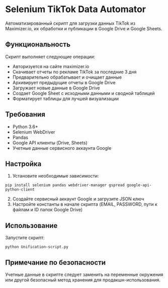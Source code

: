 # Selenium TikTok Data Automator

Автоматизированный скрипт для загрузки данных TikTok из Maximizer.io, их обработки и публикации в Google Drive и Google Sheets.

## Функциональность

Скрипт выполняет следующие операции:
- Авторизуется на сайте maximizer.io
- Скачивает отчеты по рекламе TikTok за последние 3 дня
- Предварительно обрабатывает и очищает данные
- Архивирует предыдущие отчеты в Google Drive
- Загружает новые данные в Google Drive
- Создает Google Sheet с исходными данными и сводной таблицей
- Форматирует таблицы для лучшей визуализации

## Требования

- Python 3.6+
- Selenium WebDriver
- Pandas
- Google API клиенты (Drive, Sheets)
- Учетные данные сервисного аккаунта Google

## Настройка

1. Установите необходимые зависимости:
```
pip install selenium pandas webdriver-manager gspread google-api-python-client
```

2. Создайте сервисный аккаунт Google и загрузите JSON ключ
3. Настройте константы в начале скрипта (EMAIL, PASSWORD, пути к файлам и ID папок Google Drive)

## Использование

Запустите скрипт:
```
python Unification-script.py
```

## Примечание по безопасности

Учетные данные в скрипте следует заменить на переменные окружения или другой безопасный метод хранения для продакшн-использования. 